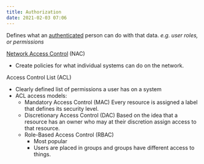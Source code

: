```yaml
---
title: Authorization
date: 2021-02-03 07:06
---
```

Defines what an [authenticated](2021-02-03--07-04-37Z--authentication.md) person
can do with that data. _e.g. user roles,_ _or permissions_

[Network Access Control](2021-06-26--08-50-26Z--network_access_control.md) (NAC)
* Create policies for what individual systems can do on the network.

Access Control List (ACL)
* Clearly defined list of permissions a user has on a system
* ACL access models:
	+ Mandatory Access Control (MAC)
		Every resource is assigned a label that defines its security level.
	+ Discretionary Access Control (DAC)
		Based on the idea that a resource has an owner who may at their discretion
		assign access to that resource.
	+ Role-Based Access Control (RBAC)
		- Most popular
		- Users are placed in groups and groups have different access to things. 
